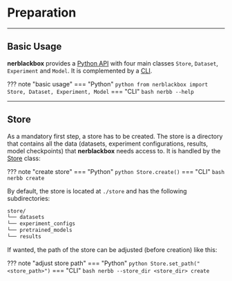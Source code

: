 # Preparation

-----------
## Basic Usage

**nerblackbox** provides a [Python API](../../python_api/overview) with four main classes 
`Store`, `Dataset`, `Experiment` and `Model`.
It is complemented by a [CLI](../../cli).

??? note "basic usage"
    === "Python"
        ``` python
        from nerblackbox import Store, Dataset, Experiment, Model
        ```
    === "CLI"
        ``` bash
        nerbb --help
        ```

-----------
## Store

As a mandatory first step, a store has to be created. 
The store is a directory that contains all the data 
(datasets, experiment configurations, results, model checkpoints)
that **nerblackbox** needs access to. 
It is handled by the [Store](../../python_api/store) class:

??? note "create store"
    === "Python"
        ``` python
        Store.create()
        ```
    === "CLI"
        ``` bash
        nerbb create
        ```

By default, the store is located at ``./store`` and has the following subdirectories:

``` xml
store/
└── datasets
└── experiment_configs
└── pretrained_models
└── results
```

If wanted, the path of the store can be adjusted (before creation) like this:

??? note "adjust store path"
    === "Python"
        ``` python
        Store.set_path("<store_path>")
        ```
    === "CLI"
        ``` bash
        nerbb --store_dir <store_dir> create
        ```

